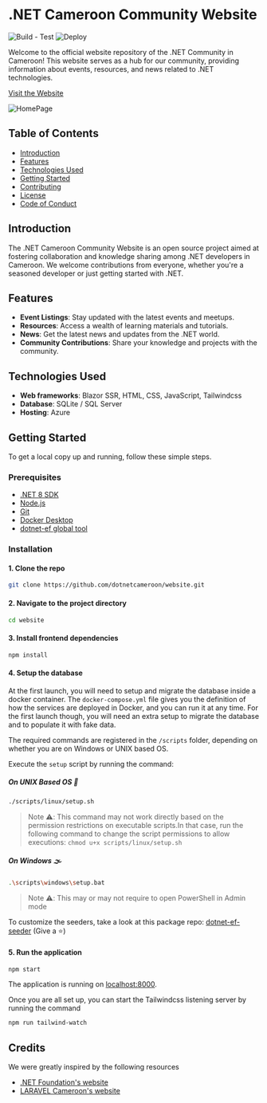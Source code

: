 # .NET Cameroon Community Website

![Build - Test](https://github.com/dotnetcameroon/website/actions/workflows/build-and-test.yml/badge.svg)
![Deploy](https://github.com/dotnetcameroon/website/actions/workflows/main_deploy.yml/badge.svg)

Welcome to the official website repository of the .NET Community in Cameroon! This website serves as a hub for our community, providing information about events, resources, and news related to .NET technologies.

[Visit the Website](https://dotnet.cm)

![HomePage](./docs/assets/homepage.png)

## Table of Contents

- [Introduction](#introduction)
- [Features](#features)
- [Technologies Used](#technologies-used)
- [Getting Started](#getting-started)
- [Contributing](./COUNTRIBUTING.md)
- [License](./LICENSE.txt)
- [Code of Conduct](./CODE_OF_CONDUCT.md)

## Introduction

The .NET Cameroon Community Website is an open source project aimed at fostering collaboration and knowledge sharing among .NET developers in Cameroon. We welcome contributions from everyone, whether you're a seasoned developer or just getting started with .NET.

## Features

- **Event Listings**: Stay updated with the latest events and meetups.
- **Resources**: Access a wealth of learning materials and tutorials.
- **News**: Get the latest news and updates from the .NET world.
- **Community Contributions**: Share your knowledge and projects with the community.

## Technologies Used

- **Web frameworks**: Blazor SSR, HTML, CSS, JavaScript, Tailwindcss
- **Database**: SQLite / SQL Server
- **Hosting**: Azure

## Getting Started

To get a local copy up and running, follow these simple steps.

### Prerequisites

- [.NET 8 SDK](https://dotnet.microsoft.com/en-us/download/dotnet/8.0)
- [Node.js](https://nodejs.org/en/download/package-manager)
- [Git](https://git-scm.com/downloads)
- [Docker Desktop](https://www.docker.com/products/docker-desktop/)
- [dotnet-ef global tool](https://learn.microsoft.com/en-us/ef/core/cli/dotnet)

### Installation

#### 1. Clone the repo

```sh
git clone https://github.com/dotnetcameroon/website.git
```

#### 2. Navigate to the project directory

```sh
cd website
```

#### 3. Install frontend dependencies

```sh
npm install
```

#### 4. Setup the database

At the first launch, you will need to setup and migrate the database inside a docker container.
The `docker-compose.yml` file gives you the definition of how the services are deployed in Docker, and you can run it at any time. For the first launch though, you will need an extra setup to migrate the database and to populate it with fake data.

The required commands are registered in the `/scripts` folder, depending on whether you are on Windows or UNIX based OS.

Execute the `setup` script by running the command:

##### **On UNIX Based OS 🐧**

```sh
./scripts/linux/setup.sh
```

> Note ⚠️:
> This command may not work directly based on the permission restrictions on executable scripts.In that case, run the following command to change the script permissions to allow executions:
> `chmod u+x scripts/linux/setup.sh`

##### **On Windows 🌫️**

```sh
.\scripts\windows\setup.bat
```

> Note ⚠️:
> This may or may not require to open PowerShell in Admin mode

To customize the seeders, take a look at this package repo: [dotnet-ef-seeder](https://github.com/djoufson/dotnet-ef-seeder) (Give a ⭐️)

#### 5. Run the application

```sh
npm start
```

The application is running on <localhost:8000>.

Once you are all set up, you can start the Tailwindcss listening server by running the command

```sh
npm run tailwind-watch
```

## Credits

We were greatly inspired by the following resources

- [.NET Foundation's website](https://dotnetfoundation.org)
- [LARAVEL Cameroon's website](https://laravel.cm)
